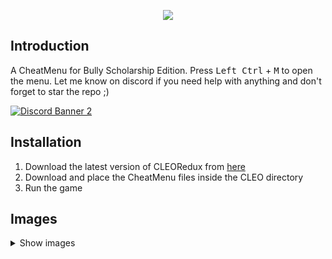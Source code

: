 <p align="center">
  <img src="https://raw.githubusercontent.com/user-grinch/Cheat-Menu/rewrite/images/logo.png">
</p>

## Introduction

A CheatMenu for Bully Scholarship Edition. Press <kbd>Left Ctrl</kbd> + <kbd>M</kbd> to open the menu. Let me know on discord if you need help with anything and don't forget to star the repo ;)

[![Discord Banner 2](https://discordapp.com/api/guilds/689515979847237649/widget.png?style=banner2)](https://discord.com/invite/ZzW7kmf)

## Installation
1. Download the latest version of CLEORedux from [here](https://github.com/cleolibrary/CLEO-Redux)
2. Download and place the CheatMenu files inside the CLEO directory
3. Run the game

## Images
<details>
  <summary>Show images</summary>
  <img src="https://raw.githubusercontent.com/user-grinch/CheatMenuBullySC/rewrite/images/1.png">
  <img src="https://raw.githubusercontent.com/user-grinch/CheatMenuBullySC/rewrite/images/2.png">
  <img src="https://raw.githubusercontent.com/user-grinch/CheatMenuBullySC/rewrite/images/3.png">
  <img src="https://raw.githubusercontent.com/user-grinch/CheatMenuBullySC/rewrite/images/4.png">
  <img src="https://raw.githubusercontent.com/user-grinch/CheatMenuBullySC/rewrite/images/5.png">
  <img src="https://raw.githubusercontent.com/user-grinch/CheatMenuBullySC/rewrite/images/6.png">
</details>

